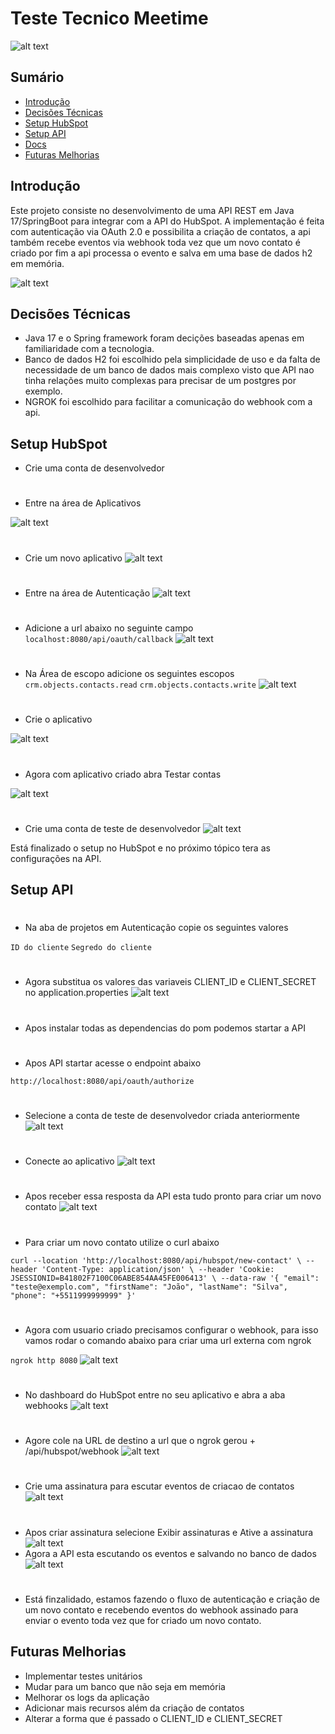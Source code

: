 # Teste Tecnico Meetime

![alt text](imgs/meetimelogo.png)

## Sumário
- [Introdução](#introducao)
- [Decisões Técnicas](#decisões-técnicas)
- [Setup HubSpot](#setup-hubspot)
- [Setup API](#setup-api)
- [Docs](#docs)
- [Futuras Melhorias](#futuras-melhorias)

## Introdução
Este projeto consiste no desenvolvimento de uma API REST em Java 17/SpringBoot para integrar com a API do HubSpot. A implementação é feita com autenticação via OAuth 2.0 e possibilita a criação de contatos, a api também recebe eventos via webhook toda vez que um novo contato é criado por fim a api processa o evento e salva em uma base de dados h2 em memória.

![alt text](imgs/image-1.png)

## Decisões Técnicas

- Java 17 e o Spring framework foram decições baseadas apenas em familiaridade com a tecnologia.
- Banco de dados H2 foi escolhido pela simplicidade de uso e da falta de necessidade de um banco de dados mais complexo visto que API nao tinha relações muito complexas para precisar de um postgres por exemplo.
- NGROK foi escolhido para facilitar a comunicação do webhook com a api.

## Setup HubSpot

- Crie uma conta de desenvolvedor
#
- Entre na área de Aplicativos

![alt text](imgs/image-4.png)
#
- Crie um novo aplicativo
![alt text](imgs/image-5.png)
#
- Entre na área de Autenticação
![alt text](imgs/image-6.png)
#
- Adicione a url abaixo no seguinte campo
`localhost:8080/api/oauth/callback`
![alt text](imgs/image-8.png)
#
- Na Área de escopo adicione os seguintes escopos
`crm.objects.contacts.read`
`crm.objects.contacts.write`
![alt text](imgs/image-9.png)
#
- Crie o aplicativo

![alt text](imgs/image-10.png) 
# 
- Agora com aplicativo criado abra Testar contas

![alt text](imgs/image-11.png)
#
- Crie uma conta de teste de desenvolvedor
![alt text](imgs/image-12.png)

Está finalizado o setup no HubSpot e no próximo tópico tera as configurações na API.
## Setup API
#
- Na aba de projetos em Autenticação copie os seguintes valores

`ID do cliente`
`Segredo do cliente`
#
- Agora substitua os valores das variaveis CLIENT_ID e CLIENT_SECRET no application.properties
![alt text](imgs/image-13.png)
#
- Apos instalar todas as dependencias do pom podemos startar a API
#
- Apos API startar acesse o endpoint abaixo

`http://localhost:8080/api/oauth/authorize`
#
- Selecione a conta de teste de desenvolvedor criada anteriormente
![alt text](imgs/image-14.png)
#
- Conecte ao aplicativo
![alt text](imgs/image-15.png)
#
- Apos receber essa resposta da API esta tudo pronto para criar um novo contato
![alt text](imgs/image-17.png)
#
- Para criar um novo contato utilize o curl abaixo

`curl --location 'http://localhost:8080/api/hubspot/new-contact' \
--header 'Content-Type: application/json' \
--header 'Cookie: JSESSIONID=B41802F7100C06ABE854AA45FE006413' \
--data-raw '{
           "email": "teste@exemplo.com",
           "firstName": "João",
           "lastName": "Silva",
           "phone": "+5511999999999"
         }'`
#
- Agora com usuario criado precisamos configurar o webhook, para isso vamos rodar o comando abaixo para criar uma url externa com ngrok

`ngrok http 8080`
![alt text](imgs/image-16.png)
#
- No dashboard do HubSpot entre no seu aplicativo e abra a aba webhooks
![alt text](imgs/image-18.png)
#
- Agore cole na URL de destino a url que o ngrok gerou + /api/hubspot/webhook
![alt text](imgs/image-19.png)
#
- Crie uma assinatura para escutar eventos de criacao de contatos
![alt text](imgs/image-20.png)
#
- Apos criar assinatura selecione Exibir assinaturas e Ative a assinatura
![alt text](imgs/image-21.png)
- Agora a API esta escutando os eventos e salvando no banco de dados
![alt text](imgs/image-22.png)
#
- Está finzalidado, estamos fazendo o fluxo de autenticação e criação de um novo contato e recebendo eventos do webhook assinado para enviar o evento toda vez que for criado um novo contato.

## Futuras Melhorias
- Implementar testes unitários
- Mudar para um banco que não seja em memória
- Melhorar os logs da aplicação
- Adicionar mais recursos além da criação de contatos
- Alterar a forma que é passado o CLIENT_ID e CLIENT_SECRET